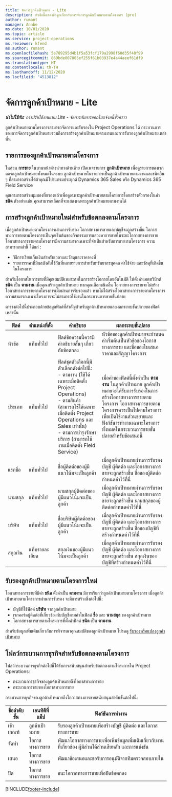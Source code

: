 ```yaml
---
title: จัดการลูกค้าเป้าหมาย - Lite
description: หัวข้อนี้แสดงข้อมูลเกี่ยวกับการจัดการลูกค้าเป้าหมายตามโครงการ (pro)
author: rumant
manager: Annbe
ms.date: 10/01/2020
ms.topic: article
ms.service: project-operations
ms.reviewer: kfend
ms.author: rumant
ms.openlocfilehash: 5e789295d4b1f5a53fcf179a2998f60d35f48f99
ms.sourcegitcommit: 869bde007805ef255f61b03937e4a44aeef61df9
ms.translationtype: HT
ms.contentlocale: th-TH
ms.lasthandoff: 11/12/2020
ms.locfileid: "4513812"
---
```

# <a name="manage-leads---lite"></a>จัดการลูกค้าเป้าหมาย - Lite

_**นำไปใช้กับ:** การปรับใช้งานแบบ Lite - จัดการกับการออกใบแจ้งหนี้ชั่วคราว_

ลูกค้าเป้าหมายตามโครงการสามารถจัดการและรับรองใน Project Operations ได้ กระบวนการของการจัดการลูกค้าเป้าหมายรวมถึงการสร้างลูกค้าเป้าหมายตามงานและการรับรองลูกค้าเป้าหมายเหล่านั้น 

## <a name="list-of-project-sales-leads"></a>รายการของลูกค้าเป้าหมายตามโครงการ

ในส่วน **การขาย** ในบานหน้าต่างนำทางด้านซ้าย เปิดเพจรายการ **ลูกค้าเป้าหมาย** เพื่อดูรายการของเรกคอร์ดลูกค้าเป้าหมายทั้งหมดในระบบ ลูกค้าเป้าหมายในรายการเป็นลูกค้าเป้าหมายตามงานและชนิดอื่น ๆ ที่สามารถสร้างได้ถ้าคุณมีโปรแกรมประยุกต์ Dynamics 365 Sales หรือ Dynamics 365 Field Service

คุณสามารถสร้างมุมมองที่กรองแล้วเพื่อดูเฉพาะลูกค้าเป้าหมายตามโครงการโดยสร้างตัวกรองในค่า **ชนิด** ตัวอย่างเช่น คุณสามารถเลือกที่จะแสดงเฉพาะลูกค้าเป้าหมายตามงานได้

## <a name="creating-a-new-lead-for-a-project-based-deal"></a>การสร้างลูกค้าเป้าหมายใหม่สำหรับข้อตกลงตามโครงการ

เมื่อลูกค้าเป้าหมายตามโครงการผ่านการรับรอง โอกาสทางการขายและบัญชีจะถูกสร้างขึ้น โอกาสทางการขายตามโครงการเป็นจุดเริ่มต้นของกิจกรรมการแสวงหาการขายในระยะโอกาสทางการขาย โอกาสทางการขายตามโครงการมีความสามารถเฉพาะที่จำเป็นสำหรับการขายงานโครงการ ความสามารถเหล่านี้ ได้แก่ :

- วิธีการเรียกเก็บเงินสำหรับเวลาและวัสดุและราคาคงที่
- รายการราคาที่มีผลบังคับใช้วันที่หลายรายการสำหรับทรัพยากรบุคคล ค่าใช้จ่าย และวัสดุที่เกิดขึ้นในโครงการ

สำหรับโอกาสในการขายที่มีคุณสมบัติเหมาะสมในการสร้างโอกาสโดยอัตโนมัติ ให้ตั้งค่าแอตทริบิวต์ **ชนิด** เป็น **ตามงาน** เมื่อคุณสร้างลูกค้าเป้าหมาย หากคุณเลือกชนิดอื่น โอกาสทางการขายจะไม่สร้างโอกาสทางการขายตามโครงการเมื่อผ่านการรับรองแล้ว หากไม่ได้สร้างโอกาสทางการขายตามโครงการ ความสามารถเฉพาะโครงการจะไม่สามารถใช้งานในกระบวนการขายขั้นปลาย

ตารางต่อไปนี้ประกอบด้วยข้อมูลฟิลด์ที่สำคัญสำหรับลูกค้าเป้าหมายและผลกระทบขั้นปลายของฟิลด์เหล่านั้น

| **ฟิลด์** | **ตำแหน่งที่ตั้ง** | **คำอธิบาย** | **ผลกระทบขั้นปลาย** |
| --- | --- | --- | --- |
| หัวข้อ | แท็บทั่วไป | ฟิลด์ข้อความนี้ควรมีคำอธิบายสั้นๆ เกี่ยวกับข้อตกลง | หัวข้อของลูกค้าเป้าหมายจะกำหนดค่าเริ่มต้นเป็นหัวข้อของโอกาสทางการขาย และชื่อของใบเสนอราคาและสัญญาโครงการ |
| ประเภท | แท็บทั่วไป | ฟิลด์ชุดตัวเลือกนี้มีตัวเลือกดังต่อไปนี้:</br>- ตามงาน (ใช้ได้เฉพาะเมื่อติดตั้ง Project Operations)</br>- ตามสินค้า (สามารถใช้ได้เฉพาะเมื่อติดตั้ง Project Operations และ Sales เท่านั้น)</br>- ตามการบำรุงรักษาบริการ (สามารถใช้งานเมื่อติดตั้ง Field Service) | เมื่อค่าของฟิลด์นี้ตั้งค่าเป็น **ตามงาน** ในลูกค้าเป้าหมาย ลูกค้าเป้าหมายจะได้รับการรับรองในการสร้างโอกาสทางการขายตามโครงการ โอกาสทางการขายตามโครงการควรเป็นไปตามโครงการเพื่อเปิดใช้งานส่วนขยายและฟังก์ชันารทำงานเฉพาะโครงการทั้งหมดในกระบวนการขายขั้นปลายสำหรับข้อเสนอนี้ |
| แรกชื่อ | แท็บทั่วไป | ชื่อผู้ติดต่อของผู้มีแนวโน้มจะเป็นลูกค้า | เมื่อลูกค้าเป้าหมายผ่านการรับรอง บัญชี ผู้ติดต่อ และโอกาสทางการขายจะถูกสร้างขึ้น ชื่อของผู้ติดต่อกำหนดค่าไว้ที่นี่ |
| นามสกุล | แท็บทั่วไป | นามสกุลผู้ติดต่อของผู้มีแนวโน้มจะเป็นลูกค้า | เมื่อลูกค้าเป้าหมายผ่านการรับรอง บัญชี ผู้ติดต่อ และโอกาสทางการขายจะถูกสร้างขึ้น นามสกุลของผู้ติดต่อกำหนดค่าไว้ที่นี่ |
| บริษัท | แท็บทั่วไป | ชื่อบริษัทผู้ติดต่อของผู้มีแนวโน้มจะเป็นลูกค้า | เมื่อลูกค้าเป้าหมายผ่านการรับรอง บัญชี ผู้ติดต่อ และโอกาสทางการขายจะถูกสร้างขึ้น ชื่อของบัญชีที่สร้างกำหนดค่าไว้ที่นี่ |
| สกุลเงิน | แท็บรายละเอียด | สกุลเงินของผู้มีแนวโน้มจะเป็นลูกค้า | เมื่อลูกค้าเป้าหมายผ่านการรับรอง บัญชี ผู้ติดต่อ และโอกาสทางการขายจะถูกสร้างขึ้น สกุลเงินของบัญชีที่สร้างกำหนดค่าไว้ที่นี่ |

## <a name="qualify-a-new-project-based-lead"></a>รับรองลูกค้าเป้าหมายตามโครงการใหม่

โอกาสทางการขายที่มีค่า **ชนิด** ตั้งค่าเป็น **ตามงาน** มีการเรียกว่าลูกค้าเป้าหมายตามโครงการ เมื่อลูกค้าเป้าหมายตามโครงการผ่านการรับรอง จะมีการสร้างสิ่งต่อไปนี้:

- บัญชีที่ใช้ฟิลด์ **บริษัท** จากลูกค้าเป้าหมาย
- เรกคอร์ดผู้ติดต่อที่เกี่ยวข้องกับบัญชีตามค่าในฟิลด์ **ชื่อ** และ **นามสกุล** ของลูกค้าเป้าหมาย
- โอกาสทางการขายตามโครงการที่ตั้งค่าฟิลด์ **ชนิด** เป็น **ตามงาน**

สำหรับข้อมูลเพิ่มเติมเกี่ยวกับการพิจารณาคุณสมบัติของลูกค้าเป้าหมาย โปรดดู [รับรองหรือแปลงลูกค้าเป้าหมาย](https://docs.microsoft.com/dynamics365/sales-enterprise/qualify-lead-convert-opportunity-sales)

## <a name="business-process-flow-for-project-based-deals"></a>โฟลว์กระบวนการธุรกิจสำหรับข้อตกลงตามโครงการ

โฟลว์กระบวนการธุรกิจต่อไปนี้ได้รับการสนับสนุนสำหรับข้อตกลงตามโครงการใน Project Operations:

- กระบวนการธุรกิจของลูกค้าเป้าหมายถึงโอกาสทางการขาย
- กระบวนการขายของโอกาสทางการขาย

กระบวนการธุรกิจของลูกค้าเป้าหมายถึงโอกาสทางการขายสนับสนุนลำดับขั้นต่อไปนี้:

| ชื่อลำดับขั้น | เอนทิตีที่แม็ป | ฟังก์ชันการทำงาน |
| --- | --- | --- |
| เข้าเกณฑ์ | ลูกค้าเป้าหมาย | รับรองลูกค้าเป้าหมายเพื่อสร้างบัญชี ผู้ติดต่อ และโอกาสทางการขาย |
| จัดทำ | โอกาสทางการขาย | พัฒนาโอกาสทางการขายเพื่อเพิ่มข้อมูลเพิ่มเติมเกี่ยวกับงานที่เกี่ยวข้อง ผู้มีส่วนได้ส่วนเสียหลัก และการแข่งขัน |
| เสนอ | โอกาสทางการขาย | พัฒนาข้อเสนอและขอรับการอนุมัติจากทีมตรวจสอบภายใน |
| ปิด | โอกาสทางการขาย | ชนะโอกาสทางการขายเพื่อปิดข้อตกลง |


[!INCLUDE[footer-include](../../includes/footer-banner.md)]
